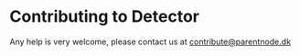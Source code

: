 # Contributing to Detector

Any help is very welcome, please contact us at [contribute@parentnode.dk](mailto:contribute@parentnode.dk)
